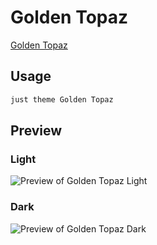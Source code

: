 # Golden Topaz

[Golden Topaz](#)

## Usage

```bash
just theme Golden Topaz
```

## Preview

### Light

![Preview of Golden Topaz Light](preview-light.png)

### Dark

![Preview of Golden Topaz Dark](preview-dark.png)
